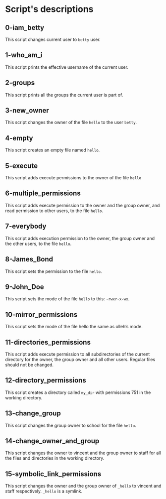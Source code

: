 # Script's descriptions

## 0-iam_betty
This script changes current user to `betty` user.

## 1-who_am_i
This script prints the effective username of the current user.

## 2-groups
This script prints all the groups the current user is part of.

## 3-new_owner
This script changes the owner of the file `hello` to the user `betty`.

## 4-empty
This script creates an empty file named `hello`.

## 5-execute
This script adds execute permissions to the owner of the file `hello`

## 6-multiple_permissions
This script adds execute permission to the owner and the group owner, and read permission to other users, to the file `hello`.

## 7-everybody
This script adds execution permission to the owner, the group owner and the other users, to the file `hello`.

## 8-James_Bond
This script sets the permission to the file `hello`.

## 9-John_Doe
This script sets the mode of the file `hello` to this: `-rwxr-x-wx`.

## 10-mirror_permissions
This script sets the mode of the file hello the same as olleh’s mode.

## 11-directories_permissions
This script adds execute permission to all subdirectories of the current directory for the owner, the group owner and all other users. Regular files should not be changed.

## 12-directory_permissions
This script creates a directory called `my_dir` with permissions 751 in the working directory.

## 13-change_group
This script changes the group owner to school for the file `hello`.

## 14-change_owner_and_group
This script changes the owner to vincent and the group owner to staff for all the files and directories in the working directory.

## 15-symbolic_link_permissions
This script changes the owner and the group owner of `_hello` to vincent and staff respectively. `_hello` is a symlink.

